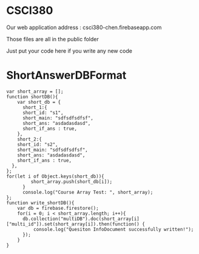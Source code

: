 # CSCI380
Our web application address : csci380-chen.firebaseapp.com

Those files are all in the public folder 

Just put your code here if you write any new code


# ShortAnswerDBFormat
```
var short_array = [];
function shortDB(){
    var short_db = {
      short_1:{
      short_id: "s1",
      short_main: "sdfsdfsdfsf",
      short_ans: "asdadasdasd",
      short_if_ans : true,
    },
    short_2:{
    short_id: "s2",
    short_main: "sdfsdfsdfsf",
    short_ans: "asdadasdasd",
    short_if_ans : true,
  },
};
for(let i of Object.keys(short_db)){
         short_array.push(short_db[i]);
      }
      console.log("Course Array Test: ", short_array);
};
function write_shortDB(){
    var db = firebase.firestore();
    for(i = 0; i < short_array.length; i++){
      db.collection("multiDB").doc(short_array[i]["multi_id"]).set(short_array[i]).then(function() {
          console.log("Quesiton InfoDocument successfully written!");
      });
    }
}
```
